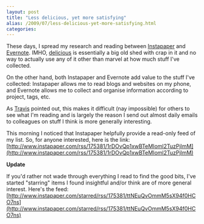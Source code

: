 ```yaml
---
layout: post
title: "Less delicious, yet more satisfying"
alias: /2009/07/less-delicious-yet-more-satisfying.html
categories:
---
```

These days, I spread my research and reading between [Instapaper](http://www.instapaper.com/) and [Evernote](http://evernote.com/). IMHO, [delicious](http://delicious.com/) is essentially a big old shed with crap in it and no way to actually use any of it other than marvel at how much stuff I've collected.

On the other hand, both Instapaper and Evernote add value to the stuff I've collected: Instapaper allows me to read blogs and websites on my phone, and Evernote allows me to collect and organise information according to project, tags, etc.

As [Travis](http://www.prozacblues.com/) pointed out, this makes it difficult (nay impossible) for others to see what I'm reading and is largely the reason I send out almost daily emails to colleagues on stuff I think is more generally interesting.

This morning I noticed that Instapaper helpfully provide a read-only feed of my list. So, for anyone interested, here is the link: [http://www.instapaper.com/rss/175381/1rDOvQp1xwBTeMIoml2TuzPjlmM](http://www.instapaper.com/rss/175381/1rDOvQp1xwBTeMIoml2TuzPjlmM)

**Update**

If you'd rather not wade through everything I read to find the good bits, I've started "starring" items I found insightful and/or think are of more general interest. Here's the feed: [http://www.instapaper.com/starred/rss/175381/ttNEuQvOmmM5sX94f0HCO7ns](http://www.instapaper.com/starred/rss/175381/ttNEuQvOmmM5sX94f0HCO7ns)
